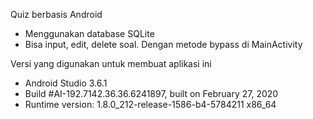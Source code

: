 Quiz berbasis Android
- Menggunakan database SQLite
- Bisa input, edit, delete soal. Dengan metode bypass di MainActivity


Versi yang digunakan untuk membuat aplikasi ini
- Android Studio 3.6.1
- Build #AI-192.7142.36.36.6241897, built on February 27, 2020
- Runtime version: 1.8.0_212-release-1586-b4-5784211 x86_64
